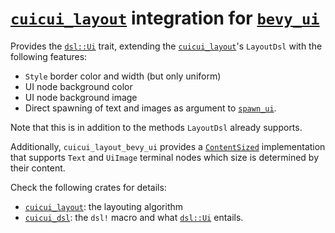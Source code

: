 # [`cuicui_layout`] integration for [`bevy_ui`]

Provides the [`dsl::Ui`] trait, extending the [`cuicui_layout`]'s `LayoutDsl`
with the following features:

- `Style` border color and width (but only uniform)
- UI node background color
- UI node background image
- Direct spawning of text and images as argument to [`spawn_ui`].

Note that this is in addition to the methods `LayoutDsl` already supports.

Additionally, `cuicui_layout_bevy_ui` provides a [`ContentSized`] implementation
that supports `Text` and `UiImage` terminal nodes
which size is determined by their content.

Check the following crates for details:

- [`cuicui_layout`]: the layouting algorithm
- [`cuicui_dsl`]: the `dsl!` macro and what [`dsl::Ui`] entails.

[`cuicui_layout`]: https://docs.rs/cuicui_layout/latest/cuicui_layout/
[`bevy_ui`]: https://docs.rs/bevy_ui/latest/bevy_ui/
[`dsl::Ui`]: https://docs.rs/cuicui_layout_bevy_ui/latest/cuicui_layout_bevy_ui/dsl/struct.Ui.html
[`spawn_ui`]: https://docs.rs/cuicui_layout/latest/cuicui_layout/dsl/struct.LayoutDsl.html#method.spawn_ui
[`ContentSized`]: https://docs.rs/cuicui_layout/latest/cuicui_layout/dsl/struct.ContentSized.html
[`cuicui_dsl`]: https://docs.rs/cuicui_dsl/latest/cuicui_dsl/